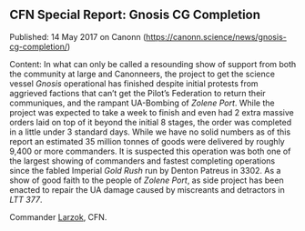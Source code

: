 ## CFN Special Report: Gnosis CG Completion

Published: 14 May 2017 on Canonn (https://canonn.science/news/gnosis-cg-completion/)

Content: In what can only be called a resounding show of support from both the community at large and Canonneers, the project to get the science vessel *Gnosis* operational has finished despite initial protests from aggrieved factions that can’t get the Pilot’s Federation to return their communiques, and the rampant UA-Bombing of *Zolene Port*.  While the project was expected to take a week to finish and even had 2 extra massive orders laid on top of it beyond the initial 8 stages, the order was completed in a little under 3 standard days. While we have no solid numbers as of this report an estimated 35 million tonnes of goods were delivered by roughly 9,400 or more commanders. It is suspected this operation was both one of the largest showing of commanders and fastest completing operations since the fabled Imperial *Gold Rush* run by Denton Patreus in 3302. As a show of good faith to the people of *Zolene Port*, as side project has been enacted to repair the UA damage caused by miscreants and detractors in *LTT 377*.

Commander [Larzok](/user/larzok), CFN.